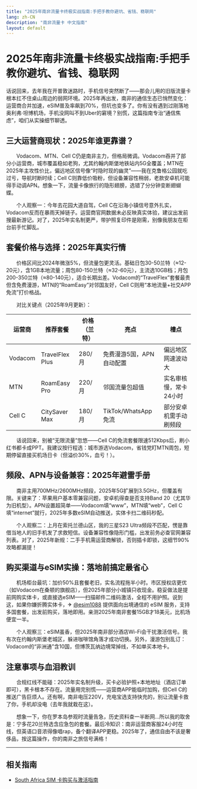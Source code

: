 ```yaml
---
title: "2025年南非流量卡终极实战指南:手把手教你避坑、省钱、稳联网"
lang: zh-CN
description: "南非流量卡 中文指南"
layout: default
---
```

# 2025年南非流量卡终极实战指南:手把手教你避坑、省钱、稳联网

话说回来，去年我在开普敦迷路时，手机信号突然断了——那会儿用的旧版流量卡根本扛不住桌山周边的弱网环境。2025年再出发，南非的通信生态已悄然变化：运营商合并加速，eSIM普及率飙到70%，但坑也变多了。你有没有遇到过刚落地奥利弗·坦博机场，手机没网叫不到Uber的窘境？别慌，这篇指南专治“通信焦虑”，咱们从实操细节聊透。

## 三大运营商现状：2025年谁更靠谱？

　　Vodacom、MTN、Cell C仍是南非主力，但格局微调。Vodacom吞并了部分小运营商，城市覆盖稳如老狗，尤其约翰内斯堡地铁站内5G全覆盖；MTN在2025年主攻性价比，偏远地区信号像“时隐时现的幽灵”——我在克鲁格公园就吃过亏，导航时断时续；Cell C则靠低价吸粉，但设备兼容性稍弱，老款安卓机可能得手动调APN。想象一下，流量卡像旅行的隐形翅膀，选错了分分钟变断翅蝴蝶。

　　个人观察一：今年去花园大道自驾，Cell C在沿海小镇信号意外扎实，Vodacom反而在暴雨天掉链子。运营商官网数据未必反映真实体验，建议出发前搜最新游记。对了，2025年实名制更严，带护照复印件是刚需，别像我朋友在柜台前手忙脚乱。

## 套餐价格与选择：2025年真实行情

　　价格区间比2024年微涨5%，但流量包更灵活。基础日包30-50兰特（≈12-20元），含1GB本地流量；周包80-150兰特（≈32-60元），主流选10GB档；月包200-350兰特（≈80-140元），适合长期出差。Vodacom的“TravelFlex”套餐最贵但含免费漫游，MTN的“RoamEasy”对邻国友好，Cell C则用“本地流量+社交APP免流”打价格战。

　　对比关键点（2025年9月更新）：

| 运营商 | 推荐套餐       | 价格（兰特） | 亮点                  | 槽点                     |
|--------|----------------|--------------|-----------------------|--------------------------|
| Vodacom| TravelFlex Plus| 280/月       | 免费漫游5国，APN自动配置 | 偏远地区网速波动大       |
| MTN    | RoamEasy Pro   | 220/月       | 邻国流量包超值        | 实名审核慢，常卡24小时   |
| Cell C | CitySaver Max  | 180/月       | TikTok/WhatsApp免流   | 部分安卓机需手动刷频段   |

　　话说回来，别被“无限流量”忽悠——Cell C的免流套餐限速512Kbps后，刷小红书都卡成PPT。我建议按行程选：城市游选Vodacom，省钱党盯MTN周包，短期停留直接买机场日卡（但溢价30%，血亏！）。

## 频段、APN与设备兼容：2025年避雷手册

　　南非主用700MHz/2600MHz频段，2025年5G扩展到3.5GHz，但覆盖有限。关键来了：苹果用户基本零兼容问题，安卓机得查是否支持Band 20（尤其华为旧机型）。APN设置超简单——Vodacom填“www”，MTN填“web”，Cell C填“internet”就行，2025年多数eSIM自动推送，实体卡扫二维码秒配。

　　个人观察二：上月在索托兰德山区，我的三星S23 Ultra频段不匹配，愣是靠借当地人的旧手机发了求救短信。设备兼容性像隐形门槛，出发前务必查官网兼容列表。对了，2025年新规：二手手机需运营商解锁，否则插卡即锁，这细节90%攻略都漏提！

## 购买渠道与eSIM实操：落地前搞定最省心

　　机场柜台最坑：加价50%且套餐老旧，实名流程拖半小时。市区授权店更优（如Vodacom在桑顿的旗舰店），但2025年部分小城镇只收现金。稳妥做法是提前网购实体卡，或直接选eSIM——扫描邮件二维码激活，全程不用护照。说到这，如果你嫌折腾实体卡，✈ [@esim1088](https://t.me/s/esim1088) 提供面向出境通信的 eSIM 服务，支持多国套餐，出发前购买，落地即用。亲测2025年南非套餐15GB才18美元，比机场便宜一半。

　　个人观察三：eSIM虽香，但2025年南非部分酒店Wi-Fi会干扰激活信号。我有次在约翰内斯堡老城区，躲进咖啡馆角落才成功切换。另外，漫游包别乱订：Vodacom的“非洲通”含10国，但博茨瓦纳边境常掉线，不如单买本地卡。

## 注意事项与血泪教训

　　合规红线不能碰：2025年实名制升级，买卡必验护照+本地地址（酒店订单即可），黑卡根本不存在。流量用完别慌——运营商APP能临时加购，但Cell C的推送广告巨烦人。还有啊，南非电压220V，充电宝选支持快充的，别让流量卡救了你，手机却没电（去年我就栽在这）。

　　想象一下，你在罗本岛参观时流量告急，历史资料查一半断网...所以我的取舍是：宁多花20兰特选含应急包的套餐。最后冷知识：南非运营商客服24小时在线，但英语口音浓得像唱rap，备个翻译APP更稳。2025年了，通信自由不该是奢侈品，按这篇操作，你的南非之旅信号满格！

<!-- crosslink -->
---

## 相关指南

- [South Africa SIM 卡购买与激活指南](https://faciylike.github.io/south-africa-sim-guides)
